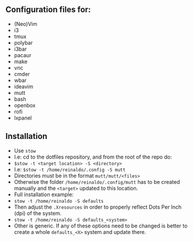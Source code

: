 ## Configuration files for:
- (Neo)Vim
- i3
- tmux
- polybar
- i3bar
- pacaur
- make
- vnc
- cmder
- wbar
- ideavim
- mutt
- bash
- openbox
- rofi
- lxpanel

## Installation
- Use `stow`
- I.e: cd to the dotfiles repository, and from the root of the repo do:
- `$stow -t <target location> -S <directory>`
- I.e: `$stow -t /home/reinaldo/.config -S mutt`
- Directories must be in the format `mutt/mutt/<files>`
- Otherwise the folder `/home/reinaldo/.config/mutt` has to be created manually and the
`<target>` updated to this location.
- Full installation example:
- `stow -t /home/reinaldo -S defaults` 
- Then adjust the `.Xresources` in order to properly reflect Dots Per Inch (dpi) of the
system. 
- `stow -t /home/reinaldo -S defaults_<system>`
- Other is generic. If any of these options need to be changed is better to create a
whole `defaults_<X>` system and update there.
